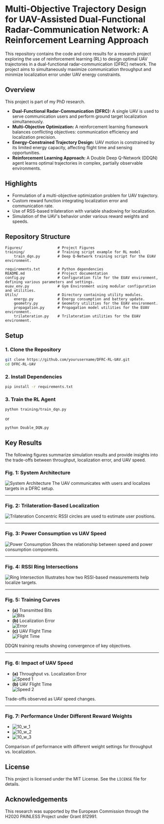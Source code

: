 # Multi-Objective Trajectory Design for UAV-Assisted Dual-Functional Radar-Communication Network: A Reinforcement Learning Approach

This repository contains the code and core results for a research project exploring the use of reinforcement learning (RL) to design optimal UAV trajectories in a dual-functional radar-communication (DFRC) network. The project aims to simultaneously maximize communication throughput and minimize localization error under UAV energy constraints.

## Overview

This project is part of my PhD research.
- **Dual-Functional Radar-Communication (DFRC):** A single UAV is used to serve communication users and perform ground target localization simultaneously.
- **Multi-Objective Optimization:** A reinforcement learning framework balances conflicting objectives: communication efficiency and localization precision.
- **Energy-Constrained Trajectory Design:** UAV motion is constrained by its limited energy capacity, affecting flight time and sensing opportunities.
- **Reinforcement Learning Approach:** A Double Deep Q-Network (DDQN) agent learns optimal trajectories in complex, partially observable environments.

## Highlights

- Formulation of a multi-objective optimization problem for UAV trajectory.
- Custom reward function integrating localization error and communication rate.
- Use of RSS-based trilateration with variable shadowing for localization.
- Simulation of the UAV's behavior under various reward weights and speeds.

## Repository Structure

```
Figures/                # Project Figures
training/               # Training script example for RL model
    train_dqn.py        # Deep Q-Network training script for the EUAV environment.

requirements.txt        # Python dependencies
README.md               # Project documentation
config.py               # Configuration file for the EUAV environment, defining various parameters and settings.
euav_env.py             # Gym Environment using modular configuration and utilities.
Utils/                  # Directory containing utility modules.
    energy.py           # Energy consumption and battery update.
    geometry.py         # Geometry utilities for the EUAV environment.
    propagation.py      # Propagation model utilities for the EUAV environment.
    trilateration.py    # Trilateration utilities for the EUAV environment.
```

## Setup

### 1. Clone the Repository

```bash
git clone https://github.com/yourusername/DFRC-RL-UAV.git
cd DFRC-RL-UAV
```

### 2. Install Dependencies

```bash
pip install -r requirements.txt
```

### 3. Train the RL Agent

```bash
python training/train_dqn.py
```

or

```bash
python Double_DQN.py
```

## Key Results

The following figures summarize simulation results and provide insights into the trade-offs between throughput, localization error, and UAV speed.

### **Fig. 1: System Architecture**
![System Architecture](Figures/fig1.png)
The UAV communicates with users and localizes targets in a DFRC setup.

---

### **Fig. 2: Trilateration-Based Localization**
![Trilateration](Figures/fig2.png)
Concentric RSSI circles are used to estimate user positions.

---

### **Fig. 3: Power Consumption vs UAV Speed**
![Power Consumption](Figures/speed_fig.png)
Shows the relationship between speed and power consumption components.

---

### **Fig. 4: RSSI Ring Intersections**
![Ring Intersection](Figures/fig_4.png)
Illustrates how two RSSI-based measurements help localize targets.

---

### **Fig. 5: Training Curves**
- **(a)** Transmitted Bits  
![Bits](Figures/my_figure_1.png)
- **(b)** Localization Error  
![Error](Figures/my_figure_2.png)
- **(c)** UAV Flight Time  
  ![Flight Time](Figures/my_figure_4.png)

DDQN training results showing convergence of key objectives.

---

### **Fig. 6: Impact of UAV Speed**
- **(a)** Throughput vs. Localization Error  
  ![Speed 1](Figures/new_fig_1.png)
- **(b)** UAV Flight Time  
  ![Speed 2](Figures/new_fig_2.png)

Trade-offs observed as UAV speed changes.

---

### **Fig. 7: Performance Under Different Reward Weights**
- ![10_w_1](Figures/10_w_1.png)
- ![10_w_2](Figures/10_w_2.png)
- ![10_w_3](Figures/10_w_3.png)

Comparison of performance with different weight settings for throughput vs. localization.

## License

This project is licensed under the MIT License. See the `LICENSE` file for details.

## Acknowledgements

This research was supported by the European Commission through the H2020 PAINLESS Project under Grant 812991.
